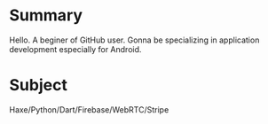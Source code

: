 # Summary
Hello. A beginer of GitHub user.
Gonna be specializing in application development especially for Android.

# Subject
Haxe/Python/Dart/Firebase/WebRTC/Stripe
